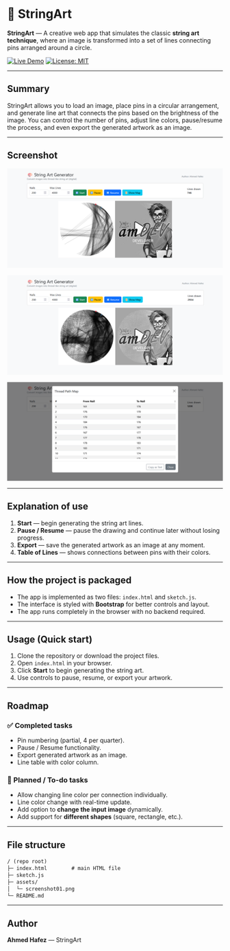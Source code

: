 # 🧵 StringArt

**StringArt** — A creative web app that simulates the classic **string art technique**, where an image is transformed into a set of lines connecting pins arranged around a circle.

[![Live Demo](https://img.shields.io/badge/Live%20Demo-Click%20Here-brightgreen)](https://amdevtech.github.io/StringArt/)
[![License: MIT](https://img.shields.io/badge/License-MIT-yellow.svg)](LICENSE)

---

## Summary

StringArt allows you to load an image, place pins in a circular arrangement, and generate line art that connects the pins based on the brightness of the image. You can control the number of pins, adjust line colors, pause/resume the process, and even export the generated artwork as an image.

---

## Screenshot

![StringArt screenshot](assets/screenshot01.png)

![StringArt screenshot](assets/screenshot02.png)

![StringArt screenshot](assets/screenshot03.png)

---

## Explanation of use

1. **Start** — begin generating the string art lines.
2. **Pause / Resume** — pause the drawing and continue later without losing progress.
4. **Export** — save the generated artwork as an image at any moment.
5. **Table of Lines** — shows connections between pins with their colors.

---

## How the project is packaged

- The app is implemented as two files: `index.html` and `sketch.js`.
- The interface is styled with **Bootstrap** for better controls and layout.
- The app runs completely in the browser with no backend required.

---

## Usage (Quick start)

1. Clone the repository or download the project files.
2. Open `index.html` in your browser.
3. Click **Start** to begin generating the string art.
4. Use controls to pause, resume, or export your artwork.

---

## Roadmap

### ✅ Completed tasks
- Pin numbering (partial, 4 per quarter).
- Pause / Resume functionality.
- Export generated artwork as an image.
- Line table with color column.

### 🚧 Planned / To-do tasks
- Allow changing line color per connection individually.
- Line color change with real-time update.
- Add option to **change the input image** dynamically.
- Add support for **different shapes** (square, rectangle, etc.).

---

## File structure

```
/ (repo root)
├─ index.html        # main HTML file
├─ sketch.js
├─ assets/
│  └─ screenshot01.png
└─ README.md
```

---

## Author
**Ahmed Hafez** — StringArt
